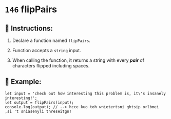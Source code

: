 # `146` flipPairs

## 📝 Instructions:

1. Declare a function named `flipPairs`.

2. Function accepts a `string` input.

3. When calling the function, it returns a string with every ***pair*** of characters flipped including spaces.

## 📎 Example:

```Js
let input = 'check out how interesting this problem is, it\'s insanely interesting!';
let output = flipPairs(input);
console.log(output); // --> hcce kuo toh wnietertsni ghtsip orlbmei ,si 't sniasenyli tnreseitgn!
```
